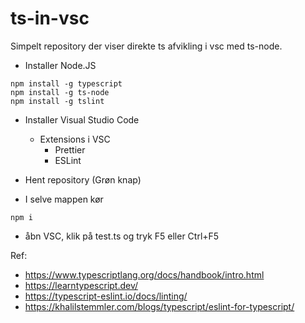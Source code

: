 # ts-in-vsc

Simpelt repository der viser direkte ts afvikling i vsc med ts-node.

- Installer Node.JS

```
npm install -g typescript
npm install -g ts-node
npm install -g tslint
```

- Installer Visual Studio Code
  - Extensions i VSC
    - Prettier
    - ESLint

- Hent repository (Grøn knap)
- I selve mappen kør

```
npm i
```

- åbn VSC, klik på test.ts og tryk F5 eller Ctrl+F5



Ref:

- https://www.typescriptlang.org/docs/handbook/intro.html
- https://learntypescript.dev/
- https://typescript-eslint.io/docs/linting/
- https://khalilstemmler.com/blogs/typescript/eslint-for-typescript/
